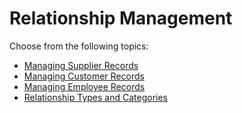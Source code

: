 # Relationship Management

Choose from the following topics:

- [Managing Supplier Records](managing-supplier-records.md)
- [Managing Customer Records](managing-customer-records.md)
- [Managing Employee Records](managing-employee-records.md)
- [Relationship Types and Categories](relationship-types-and-categories.md)
